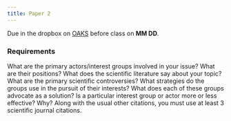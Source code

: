 ```yaml
---
title: Paper 2 
---
```


Due in the dropbox on [OAKS](https://lms.cofc.edu/) before class on **MM DD**.

### Requirements

What are the primary actors/interest groups involved in your issue? What are their positions? What does the scientific literature say about your topic? What are the primary scientific controversies? What strategies do the groups use in the pursuit of their interests? What does each of these groups advocate as a solution?  Is a particular interest group or actor more or less effective?  Why? Along with the usual other citations, you must use at least 3 scientific journal citations.

